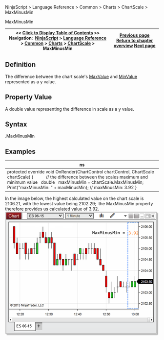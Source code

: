 ﻿
NinjaScript > Language Reference > Common > Charts > ChartScale > MaxMinusMin

MaxMinusMin

| << [Click to Display Table of Contents](maxminusmin.md) >> **Navigation:**     [NinjaScript](ninjascript-1.md) > [Language Reference](language_reference_wip-1.md) > [Common](common-1.md) > [Charts](chart-1.md) > [ChartScale](chartscale-1.md) > MaxMinusMin | [Previous page](chartscale_isvisible-1.md) [Return to chapter overview](chartscale-1.md) [Next page](chartscale_maxvalue-1.md) |
| --- | --- |
## Definition
The difference between the chart scale's [MaxValue](chartscale_maxvalue-1.md) and [MinValue](chartscale_minvalue-1.md) represented as a y value.
## 
## Property Value
A double value representing the difference in scale as a y value.
## 
## Syntax
<chartScale>.MaxMinusMin
## 
## Examples

| ns |
| --- |
| protected override void OnRender(ChartControl chartControl, ChartScale chartScale) {             // the difference between the scales maximum and minimum value    double   maxMinusMin = chartScale.MaxMinusMin;        Print("maxMinusMin: " + maxMinusMin); // maxMinusMin: 3.92 } |

In the image below, the highest calculated value on the chart scale is 2106.21, with the lowest value being 2102.29;  the MaxMinusMin property therefore provides us calculated value of 3.92.
 
![MaxMinusMin](maxminusmin.png)
